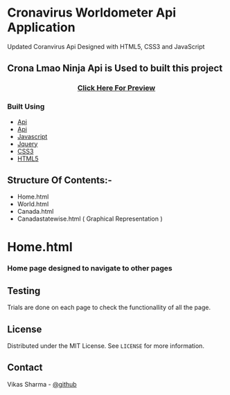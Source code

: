 # Cronavirus Worldometer Api Application

Updated Coranvirus Api Designed with  HTML5, CSS3 and JavaScript


## Crona Lmao Ninja Api is Used to built this project 

<h3 align="center">
        <a href="https://vikasinder.github.io/CronaVirus-Worldometer/">Click Here For Preview</a>
</h3>
        
### Built Using

* [Api](https://corona.lmao.ninja/)
* [Api](https://opencovid.ca/api/)
* [Javascript](https://www.w3schools.com/javascript/)
* [Jquery](https://www.w3schools.com/jquery/)
* [CSS3](https://www.w3schools.com/css/)
* [HTML5](https://www.w3schools.com/html/)


## Structure Of Contents:-

* Home.html
* World.html
* Canada.html
* Canadastatewise.html ( Graphical Representation )

# Home.html

### Home page designed to navigate to other pages

## Testing

Trials are done on each page to check the functionallity of all the page.

  
<!-- LICENSE -->
## License

Distributed under the MIT License. See `LICENSE` for more information.

<!-- CONTACT -->
## Contact  

Vikas Sharma - [@github](https://github.com/vikasinder/)



